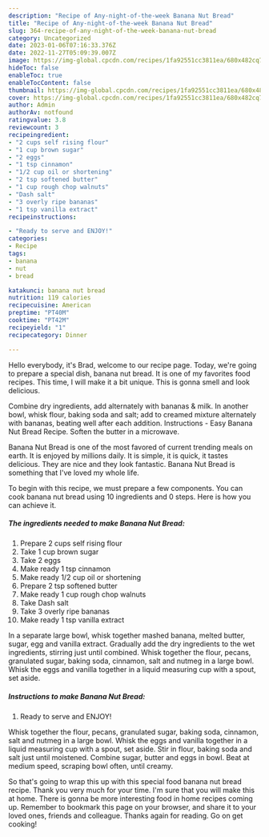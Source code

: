 ```yaml
---
description: "Recipe of Any-night-of-the-week Banana Nut Bread"
title: "Recipe of Any-night-of-the-week Banana Nut Bread"
slug: 364-recipe-of-any-night-of-the-week-banana-nut-bread
category: Uncategorized
date: 2023-01-06T07:16:33.376Z
date: 2022-11-27T05:09:39.007Z
image: https://img-global.cpcdn.com/recipes/1fa92551cc3811ea/680x482cq70/banana-nut-bread-recipe-main-photo.jpg
hideToc: false
enableToc: true
enableTocContent: false
thumbnail: https://img-global.cpcdn.com/recipes/1fa92551cc3811ea/680x482cq70/banana-nut-bread-recipe-main-photo.jpg
cover: https://img-global.cpcdn.com/recipes/1fa92551cc3811ea/680x482cq70/banana-nut-bread-recipe-main-photo.jpg
author: Admin
authorAv: notfound
ratingvalue: 3.8
reviewcount: 3
recipeingredient:
- "2 cups self rising flour"
- "1 cup brown sugar"
- "2 eggs"
- "1 tsp cinnamon"
- "1/2 cup oil or shortening"
- "2 tsp softened butter"
- "1 cup rough chop walnuts"
- "Dash salt"
- "3 overly ripe bananas"
- "1 tsp vanilla extract"
recipeinstructions:

- "Ready to serve and ENJOY!"
categories:
- Recipe
tags:
- banana
- nut
- bread

katakunci: banana nut bread 
nutrition: 119 calories
recipecuisine: American
preptime: "PT40M"
cooktime: "PT42M"
recipeyield: "1"
recipecategory: Dinner

---
```



Hello everybody, it's Brad, welcome to our recipe page. Today, we're going to prepare a special dish, banana nut bread. It is one of my favorites food recipes. This time, I will make it a bit unique. This is gonna smell and look delicious.

Combine dry ingredients, add alternately with bananas &amp; milk. In another bowl, whisk flour, baking soda and salt; add to creamed mixture alternately with bananas, beating well after each addition. Instructions - Easy Banana Nut Bread Recipe. Soften the butter in a microwave.

Banana Nut Bread is one of the most favored of current trending meals on earth. It is enjoyed by millions daily. It is simple, it is quick, it tastes delicious. They are nice and they look fantastic. Banana Nut Bread is something that I've loved my whole life.


To begin with this recipe, we must prepare a few components. You can cook banana nut bread using 10 ingredients and 0 steps. Here is how you can achieve it.

<!--inarticleads1-->

##### The ingredients needed to make Banana Nut Bread:

1. Prepare 2 cups self rising flour
1. Take 1 cup brown sugar
1. Take 2 eggs
1. Make ready 1 tsp cinnamon
1. Make ready 1/2 cup oil or shortening
1. Prepare 2 tsp softened butter
1. Make ready 1 cup rough chop walnuts
1. Take Dash salt
1. Take 3 overly ripe bananas
1. Make ready 1 tsp vanilla extract


In a separate large bowl, whisk together mashed banana, melted butter, sugar, egg and vanilla extract. Gradually add the dry ingredients to the wet ingredients, stirring just until combined. Whisk together the flour, pecans, granulated sugar, baking soda, cinnamon, salt and nutmeg in a large bowl. Whisk the eggs and vanilla together in a liquid measuring cup with a spout, set aside. 

<!--inarticleads2-->

##### Instructions to make Banana Nut Bread:


1. Ready to serve and ENJOY!

Whisk together the flour, pecans, granulated sugar, baking soda, cinnamon, salt and nutmeg in a large bowl. Whisk the eggs and vanilla together in a liquid measuring cup with a spout, set aside. Stir in flour, baking soda and salt just until moistened. Combine sugar, butter and eggs in bowl. Beat at medium speed, scraping bowl often, until creamy. 

So that's going to wrap this up with this special food banana nut bread recipe. Thank you very much for your time. I'm sure that you will make this at home. There is gonna be more interesting food in home recipes coming up. Remember to bookmark this page on your browser, and share it to your loved ones, friends and colleague. Thanks again for reading. Go on get cooking!
